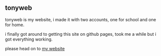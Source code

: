 ## tonyweb 
tonyweb is my website, i made it with two accounts, one for school and one for home.

i finally got around to getting this site on github pages, took me a while but i got everything working.

please head on to [my website](https://tonydsoy.github.io)